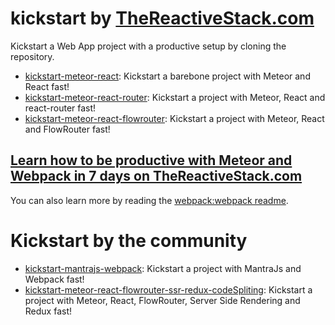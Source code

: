 # kickstart by [TheReactiveStack.com](https://thereactivestack.com)

Kickstart a Web App project with a productive setup by cloning the repository.

- [kickstart-meteor-react](https://github.com/thereactivestack/kickstart-meteor-react): Kickstart a barebone project with Meteor and React fast!
- [kickstart-meteor-react-router](https://github.com/thereactivestack/kickstart-meteor-react-router): Kickstart a project with Meteor, React and react-router fast!
- [kickstart-meteor-react-flowrouter](https://github.com/thereactivestack/kickstart-meteor-react-flowrouter): Kickstart a project with Meteor, React and FlowRouter fast!

## [Learn how to be productive with Meteor and Webpack in 7 days on TheReactiveStack.com](https://thereactivestack.com)

You can also learn more by reading the [webpack:webpack readme](https://atmospherejs.com/webpack/webpack).

# Kickstart by the community

- [kickstart-mantrajs-webpack](https://github.com/mantrajs/kickstart-mantrajs-webpack): Kickstart a project with MantraJs and Webpack fast!
- [kickstart-meteor-react-flowrouter-ssr-redux-codeSpliting](https://github.com/gsabran/kickstart-meteor-react-flowrouter): Kickstart a project with Meteor, React, FlowRouter, Server Side Rendering and Redux fast!
